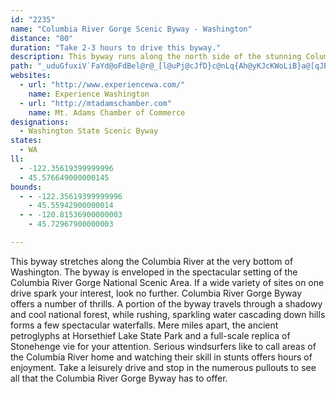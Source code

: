 ```yaml
---
id: "2235"
name: "Columbia River Gorge Scenic Byway - Washington"
distance: "80"
duration: "Take 2-3 hours to drive this byway."
description: This byway runs along the north side of the stunning Columbia River Gorge and offers a wide variety of sights and scenes.
path: "_uduGfuxiV`FaYd@oFdBel@r@_[l@uPj@cJfD}c@nLq{Ah@yKJcKWoLiB}a@[qJBkC^_Hn@iEnAqFpGiShC{K`Nkp@lAyHbBoO~@aFpFgRdAgE`Jab@hAcGhB}KzDqZTgGXeZ@sLUcI?yAR_Cn@aDHqBOaCm@wDO}HcAeLLsB^_D@g@CgBGg@}@yEa@aM_@_DkBuKOyBBaBXsCFaCGy@_@_COkBAy@JuCEkAi@cBi@i@m@e@sBw@uAmAq@kAe@mAi@yCiByVc@mDUcA_AuBm@y@w@}@uCsBc@{@QaBBw@Dg@|@qEJgCKmDa@mGa@eCmAcEk@eAmCwDmBwBi@}@u@sCmD_WScEJ}Ia@qDm@uAe@s@k@k@y@]i@Cc@?kATmBfAo@TY@o@Qi@a@i@qAOy@gAwPYgC_@_Bk@sAi@s@e@c@mCaA}Bg@}DRmA?uEq@mDD}Dq@sAEeC\\wAf@sBDgBY_AYoAs@wGyG{@{A]eA_@sAm@{EUk@_B}BmFwG_AeBIsA?sEg@aCqAkDc@_B_AuHOgBG_CFqB?}LHsEDuJT}VTyK~@_RAk@]mD_B{JUwBi@}IeAeHQcEU_CQy@aEmJu@sCSeAUuBiBoUy@{RJaGxA{F\\wBTuCEmDSaGUkBwBiIgF{NiFgPwFcOmGuRmD{MUuACyAb@_Dh@wBj@oDBmGOkDSuAiAyEuAmDuIiYqIkWcByHi@aD]sDPuL@gEc@aO?mDJgEIaEU}@qCsFsCiH}GiZ_CuNsA{JCyAXoK?{Dy@iYe@{EY_B}BcXmBoQoCqPu@kDSeB_AkUiCcLgCeIwD{JiDsHkKk^iCwNcE{XcDkVYsAoA{Da@eB_@_FcBoIaBuO]mCyAkDe@o@qB_BsAyAcAkBeAkDoAkJsAwDkCgDwBgA}@QgFGyEYyA_@yByAi@i@y@aBsCmGsCsIwAiFuAeDcAuAsBeBaAmAcAqBYuAOwBCsANsBXeBb@yArCcH^gAXeBNqBBoCG_Aa@sBmAwEcBgDiEmFaIaJyBsDg@uAy@wD[{Ao@sEs@aDwEaNuJw[cI}Sa@wA]cBi@_EOsDHsGNoBtCgPRaBRqIgCap@eAcKyAmHqCsJsRcn@sb@avAw@iCc@yBm@aGKeD?yCNgEx@_Hb@oBd@cB~@iCpB_ErImRv@{Bb@gBVgDD}AE{B[gDs@_Do@kBsAmCuPeV}@eBcAgCaA_Em@uE{AcZw@yDy@aC{B}DiJwMwC{EuC_D}FaFaCkA}HmC}FaC}Be@eACaADaAVsBdA}RnNsGxFmBn@uKd@yGL}BE}Fu@gD_AiCsAmDaCiBiB_CyCwCaFiMkXy\\ev@aEmIiCwDwAaBmKaL{AsAaBuBeAqBgAaCuLo[yDoKiE{JmBmDaH{N_BaF_@_Bi@mEKqB@iGO_GyAwUy@sF}DqPs@kBuAaCwDyEOe@gHqVoKq`@QsB?y@T_FCmCUaCo@mC_AeCs@s@sD]oA[_@Wy@yAc@oA_AsDGw@HmBr@uDBgD_@qCc@_B]s@eBmCy@m@mGeCiCaCq@y@wBmEaBsE{@gEYyCWeEAuAyBaQMeCXiHEmAkAsHBmCf@yBh@cB^cBJeBGeCS{Aw@sBoC_Ei@gA}@eE_@gGHyLl@a]TmClB{PH}ACiFsA{O_@mM?cGJmCf@yGVyBl@gDdKqc@lYoqA|DuRlEcRx@{CvBwFtBwDrAqB|HiJ~@_BlBmE|AyFz@oFLyATkGBwRIeg@PaF\\yBZmAtEiPnBwD~CwDr@wAr@gBh@qBx@gFNeC@oAKgGcC}ZmAoLKwEH}JPsEx@{JbB}Ob@gFRyE?{Fm@w`@s@}Za@{Ec@}CsAiHwYmkA_B}Ks@_HeAyFgAsDcC{FqN_ZiCmGc@_B}@sEo@kGK}D@kANaEV}Ct@uElCgLbAcHNqE?sDOaD]aE[_CcCcLeAsDqCgLsAsI_@mCe@_HOaECmEHaFXoF^aGnBoSfCc_@^uK?{IyAuq@_@gF[mCaAmE{AsEw@kB_AaBcUq\\qBaE_CyGuAaGwBoSoAaH_AwCcDoHyEuIu@qBe@sCOoCJmEReBvB{HXaDCcDe@uNCoD^ur@XaLC_D[sCo@{CsEwt@eEeb@aAgRSsHOeQU}B_@gB]aAyByCqGsD}BeB_AmAy@mB[eB{DkXe@eG}I_yBLwLPiIfB}TzBcOxAyGb@_ERiE@kDKuE?{Sx@wNfGso@NkAt@oI^sCH{@HyIReBtAyIbAkIlG_m@bB{Lt@eErCeL`F{MzCgMfBeEhPeYnBgEnFoSpP{m@|GiOr@yBxVk~@jHe_@lCoKrD{UlDyNnAqEhAqClDaHxA{EnBqId@mCf@{DLaCPsKUm_@DgMrAkZJgJa@aIc@_EYmEA{HFkAb@oDn@_DrCmLd@aFDeBA}DEwAg@sD{AyF}Om]sXgg@eM_P_CcEcBwFi@oCg@wDK}BEsDDgDn@kHpCkU`AmJpAgOJcD?sFSgG[gGO}Be@sDsA}H}C{My@eEmFm_@]sEEgEHeE^mE^aCpDgNvG_b@`AsHvCe\\h@eD|BqKt@_GlB}k@?iFi@wGE_DDqAtA_c@RaCh@gDh@eChAmDhG{LvAmDlD{L~AoEnC_FbC{CzBcCxBuCnAsBxAmD|Qyd@fIoVxAcF~@}BxBuEbBeCbBmB|GmGbC_DbBoDhDyM|BgKToATgC\\qGRcSReEL}AbAwFlCmJlAuFn@uEhCiWpH{g@bBkIbHsVbAmEh@_DtOyiAlBiOnLcdAt@oEpBgIzCkIzAiDtEmHnCgD`IeIpGgJrKiHfByAfFgGxA_ChAaCxN}\\nBoD~@wAnKwLhh@gk@|ByCrAeCn@yAn@gB~@eDdAgGRkB^iGk@ejAs@m|@i@sMcE_k@MgGLqqANkJr@eMxFmu@LmDDoFUsEu@qFq@aDYaCI}BNsEfAcN~@s_@EgDc@yDyBuHmAkDiYip@wEsLgD}KyGcWiEiPq@mDIy@EwCH{B^yCdCaMXuD?}CGoAc@eFe^kmDi@cE[iBaCoJc@gCKmB?{KSqGWoD{Fan@i@sIEmFR}WT{F~B_`@l@cLDiCEkZH}DVsC`C_Ld@mDh@uJtAgLPsGHgHQuD[gCc@eC_CaHm@yBQyAIsC|DaqCDoLKwHt@oNIgBy@sFEmANgBr@mDJsK^_GHiCAkAQsBu@uDUw@sDmHwBwJs@iCeA}BgBwCi@aB_@}BeAiJSgFBkBR}DnAsK`@_CpA_EbCuGTmAHsA@wAOmBeBmIUyAOyDCwCFeBRsApA}CrBoD~@_AzA}@|AOzFz@tAMbAm@h@k@h@_A\\aAVqAJsBK{Cq_@wmDmAmJaBiFaFaLag@mkAgFgMuBsIgDoReBoIeQiq@mQak@eQal@oe@{{Ai^ykAoAqIg@sFKsCMyGpAmE"
websites:
  - url: "http://www.experiencewa.com/"
    name: Experience Washington
  - url: "http://mtadamschamber.com"
    name: Mt. Adams Chamber of Commerce
designations:
  - Washington State Scenic Byway
states:
  - WA
ll:
  - -122.35619399999996
  - 45.576649000000145
bounds:
  - - -122.35619399999996
    - 45.55942900000014
  - - -120.81536900000003
    - 45.72967900000003

---
```


This byway stretches along the Columbia River at the very bottom of Washington. The byway is enveloped in the spectacular setting of the Columbia River Gorge National Scenic Area. If a wide variety of sites on one drive spark your interest, look no further. Columbia River Gorge Byway offers a number of thrills. A portion of the byway travels through a shadowy and cool national forest, while rushing, sparkling water cascading down hills forms a few spectacular waterfalls. Mere miles apart, the ancient petroglyphs at Horsethief Lake State Park and a full-scale replica of Stonehenge vie for your attention. Serious windsurfers like to call areas of the Columbia River home and watching their skill in stunts offers hours of enjoyment. Take a leisurely drive and stop in the numerous pullouts to see all that the Columbia River Gorge Byway has to offer.
